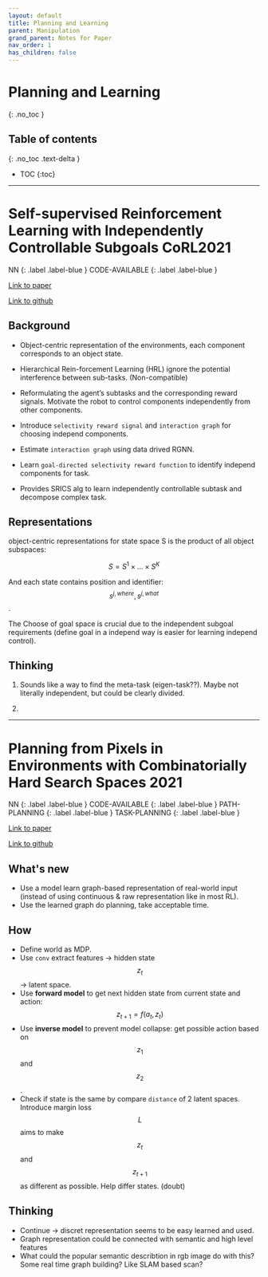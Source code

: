 ```yaml
---
layout: default
title: Planning and Learning
parent: Manipulation
grand_parent: Notes for Paper
nav_order: 1
has_children: false
---
```

<script
  src="https://cdn.mathjax.org/mathjax/latest/MathJax.js?config=TeX-AMS-MML_HTMLorMML"
  type="text/javascript">
</script>
# Planning and Learning
{: .no_toc }

## Table of contents
{: .no_toc .text-delta }

- TOC
{:toc}

---

# Self-supervised Reinforcement Learning with Independently Controllable Subgoals **CoRL2021**
<div markdown="1">
NN
{: .label .label-blue }  
CODE-AVAILABLE
{: .label .label-blue }
</div>

[Link to paper](https://arxiv.org/pdf/2109.04150.pdf)

[Link to github]()

## Background
* Object-centric representation of the environments, each component corresponds to an object state.
* Hierarchical Rein-forcement Learning (HRL) ignore the potential interference between sub-tasks. (Non-compatible)
* Reformulating the agent’s subtasks and the corresponding reward signals. Motivate the robot to control components independently from other components.

* Introduce `selectivity reward signal` and `interaction graph` for choosing independ components.
* Estimate `interaction graph` using data drived RGNN.
* Learn `goal-directed selectivity reward function` to identify independ components for task.
* Provides SRICS alg to learn independently controllable subtask and decompose complex task.

## Representations
object-centric representations for state space S is the product of all object subspaces:

$$S=S^{1}×...×S^{K}$$

And each state contains position and identifier: $$s^{j, where}, s^{j, what}$$.

The Choose of goal space is crucial due to the independent subgoal requirements (define goal in a independ way is easier for learning independ control).




## Thinking
1. Sounds like a way to find the meta-task (eigen-task??). Maybe not literally independent, but could be clearly divided.

2. 

---

# Planning from Pixels in Environments with Combinatorially Hard Search Spaces **2021**
<div markdown="1">
NN
{: .label .label-blue }  
CODE-AVAILABLE
{: .label .label-blue }
PATH-PLANNING
{: .label .label-blue }  
TASK-PLANNING
{: .label .label-blue } 
</div>

[Link to paper](https://arxiv.org/pdf/2110.06149.pdf)

[Link to github](https://github.com/martius-lab/PPGS)

## What's new
* Use a model learn graph-based representation of real-world input (instead of using continuous & raw representation like in most RL).
* Use the learned graph do planning, take acceptable time.

## How
* Define world as MDP.
* Use `conv` extract features -> hidden state $$z_t$$ -> latent space.
* Use **forward model** to get next hidden state from current state and action: $$z_{t+1}=f(a_t, z_t)$$ 
* Use **inverse model** to prevent model collapse: get possible action based on $$z_1$$ and $$z_2$$.
* Check if state is the same by compare `distance` of 2 latent spaces. Introduce margin loss $$L$$ aims to make $$z_t$$ and $$z_{t+1}$$ as different as possible. Help differ states. (doubt)

## Thinking
* Continue -> discret representation seems to be easy learned and used.
* Graph representation could be connected with semantic and high level features
* What could the popular semantic describtion in rgb image do with this? Some real time graph building? Like SLAM based scan?